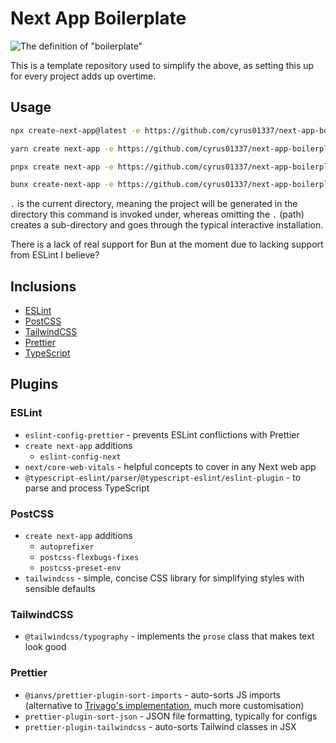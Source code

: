 # Next App Boilerplate

![The definition of "boilerplate"](https://i.imgur.com/0xEmAP6.png)

This is a template repository used to simplify the above, as setting this up for every project adds up overtime.

## Usage

```sh
npx create-next-app@latest -e https://github.com/cyrus01337/next-app-boilerplate .
```

```sh
yarn create next-app -e https://github.com/cyrus01337/next-app-boilerplate .
```

```sh
pnpx create next-app -e https://github.com/cyrus01337/next-app-boilerplate .
```

```sh
bunx create-next-app -e https://github.com/cyrus01337/next-app-boilerplate .
```

`.` is the current directory, meaning the project will be generated in the directory this command is
invoked under, whereas omitting the `.` (path) creates a sub-directory and goes through the typical
interactive installation.

There is a lack of real support for Bun at the moment due to lacking support from ESLint I believe?

## Inclusions

-   [ESLint](https://eslint.org/)
-   [PostCSS](https://postcss.org/)
-   [TailwindCSS](https://tailwindcss.com/)
-   [Prettier](https://prettier.io/)
-   [TypeScript](https://www.typescriptlang.org)

## Plugins

### ESLint

-   `eslint-config-prettier` - prevents ESLint conflictions with Prettier
-   `create next-app` additions
    -   `eslint-config-next`
-   `next/core-web-vitals` - helpful concepts to cover in any Next web app
-   `@typescript-eslint/parser`/`@typescript-eslint/eslint-plugin` - to parse
    and process TypeScript

### PostCSS

-   `create next-app` additions
    -   `autoprefixer`
    -   `postcss-flexbugs-fixes`
    -   `postcss-preset-env`
-   `tailwindcss` - simple, concise CSS library for simplifying styles with sensible defaults

### TailwindCSS

-   `@tailwindcss/typography` - implements the `prose` class that makes text look good

### Prettier

-   `@ianvs/prettier-plugin-sort-imports` - auto-sorts JS imports (alternative
    to [Trivago's implementation](https://github.com/trivago/prettier-plugin-sort-imports),
    much more customisation)
-   `prettier-plugin-sort-json` - JSON file formatting, typically for configs
-   `prettier-plugin-tailwindcss` - auto-sorts Tailwind classes in JSX
